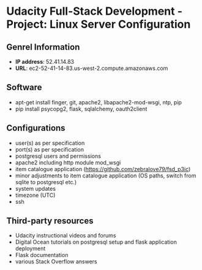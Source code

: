 # Udacity Full-Stack Development - Project: Linux Server Configuration

## Genrel Information
- **IP address**: 52.41.14.83
- **URL**: ec2-52-41-14-83.us-west-2.compute.amazonaws.com

## Software
- apt-get install finger, git, apache2, libapache2-mod-wsgi, ntp, pip
- pip install psycopg2, flask, sqlalchemy, oauth2client

## Configurations
- user(s) as per specification
- port(s) as per specification
- postgresql users and permissions
- apache2 including http module mod_wsgi
- item catalogue application (https://github.com/zebralove79/fsd_p3ic)
- minor adjustments to item catalogue application (OS paths, switch from sqlite to postgresql etc.)
- system updates
- timezone (UTC)
- ssh

## Third-party resources
- Udacity instructional videos and forums
- Digital Ocean tutorials on postgresql setup and flask application deployment
- Flask documentation
- various Stack Overflow answers